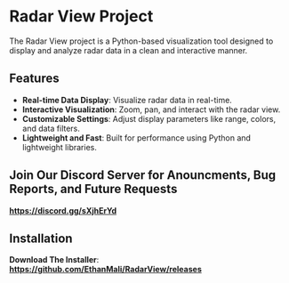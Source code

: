 # Radar View Project

The Radar View project is a Python-based visualization tool designed to display and analyze radar data in a clean and interactive manner.
## Features

- **Real-time Data Display**: Visualize radar data in real-time.
- **Interactive Visualization**: Zoom, pan, and interact with the radar view.
- **Customizable Settings**: Adjust display parameters like range, colors, and data filters.
- **Lightweight and Fast**: Built for performance using Python and lightweight libraries.

## Join Our Discord Server for Anouncments, Bug Reports, and Future Requests
**https://discord.gg/sXjhErYd**

## Installation

**Download The Installer**:
**https://github.com/EthanMali/RadarView/releases**
